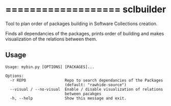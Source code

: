 ===================
sclbuilder
===================
Tool to plan order of packages building in Software Collections creation.

Finds all dependancies of the  packages, prints order of building and makes visualization of the relations between them.

## Usage

    Usage: mybin.py [OPTIONS] [PACKAGES]...

    Options:
      -r REPO                 Repo to search dependancies of the Packages
                              (default: "rawhide-source")
      --visual / --no-visual  Enable / disable visualization of relations
                              between pacakges
      -h, --help              Show this message and exit.

